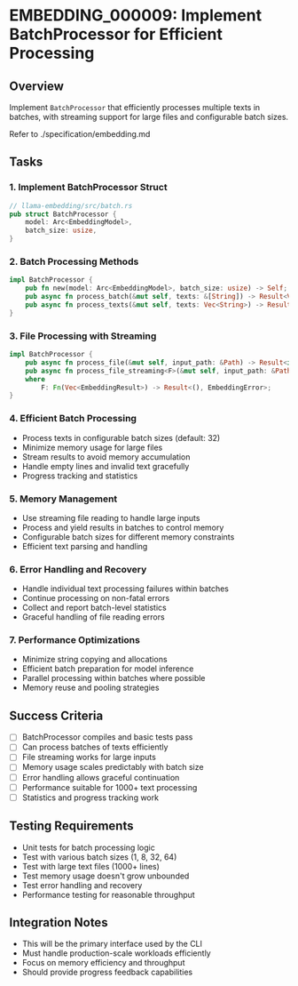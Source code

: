 # EMBEDDING_000009: Implement BatchProcessor for Efficient Processing

## Overview
Implement `BatchProcessor` that efficiently processes multiple texts in batches, with streaming support for large files and configurable batch sizes.

Refer to ./specification/embedding.md

## Tasks

### 1. Implement BatchProcessor Struct
```rust
// llama-embedding/src/batch.rs
pub struct BatchProcessor {
    model: Arc<EmbeddingModel>,
    batch_size: usize,
}
```

### 2. Batch Processing Methods
```rust
impl BatchProcessor {
    pub fn new(model: Arc<EmbeddingModel>, batch_size: usize) -> Self;
    pub async fn process_batch(&mut self, texts: &[String]) -> Result<Vec<EmbeddingResult>, EmbeddingError>;
    pub async fn process_texts(&mut self, texts: Vec<String>) -> Result<Vec<EmbeddingResult>, EmbeddingError>;
}
```

### 3. File Processing with Streaming
```rust
impl BatchProcessor {
    pub async fn process_file(&mut self, input_path: &Path) -> Result<impl Iterator<Item = EmbeddingResult>, EmbeddingError>;
    pub async fn process_file_streaming<F>(&mut self, input_path: &Path, callback: F) -> Result<(), EmbeddingError>
    where
        F: Fn(Vec<EmbeddingResult>) -> Result<(), EmbeddingError>;
}
```

### 4. Efficient Batch Processing
- Process texts in configurable batch sizes (default: 32)
- Minimize memory usage for large files
- Stream results to avoid memory accumulation
- Handle empty lines and invalid text gracefully
- Progress tracking and statistics

### 5. Memory Management
- Use streaming file reading to handle large inputs
- Process and yield results in batches to control memory
- Configurable batch sizes for different memory constraints
- Efficient text parsing and handling

### 6. Error Handling and Recovery
- Handle individual text processing failures within batches
- Continue processing on non-fatal errors
- Collect and report batch-level statistics
- Graceful handling of file reading errors

### 7. Performance Optimizations
- Minimize string copying and allocations
- Efficient batch preparation for model inference
- Parallel processing within batches where possible
- Memory reuse and pooling strategies

## Success Criteria
- [ ] BatchProcessor compiles and basic tests pass
- [ ] Can process batches of texts efficiently
- [ ] File streaming works for large inputs
- [ ] Memory usage scales predictably with batch size
- [ ] Error handling allows graceful continuation
- [ ] Performance suitable for 1000+ text processing
- [ ] Statistics and progress tracking work

## Testing Requirements
- Unit tests for batch processing logic
- Test with various batch sizes (1, 8, 32, 64)
- Test with large text files (1000+ lines)
- Test memory usage doesn't grow unbounded
- Test error handling and recovery
- Performance testing for reasonable throughput

## Integration Notes
- This will be the primary interface used by the CLI
- Must handle production-scale workloads efficiently  
- Focus on memory efficiency and throughput
- Should provide progress feedback capabilities